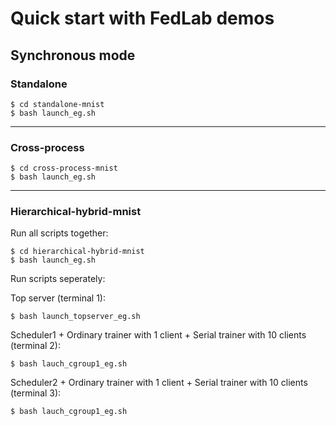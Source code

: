 # Quick start with FedLab demos


## Synchronous mode

### Standalone

```
$ cd standalone-mnist
$ bash launch_eg.sh
```
---
### Cross-process

```
$ cd cross-process-mnist
$ bash launch_eg.sh
```

---
### Hierarchical-hybrid-mnist

Run all scripts together:
```
$ cd hierarchical-hybrid-mnist
$ bash launch_eg.sh
```

Run scripts seperately:

Top server (terminal 1):
```
$ bash launch_topserver_eg.sh
```

Scheduler1 + Ordinary trainer with 1 client + Serial trainer with 10 clients (terminal 2):
```
$ bash lauch_cgroup1_eg.sh
```

Scheduler2 + Ordinary trainer with 1 client + Serial trainer with 10 clients (terminal 3):
```
$ bash lauch_cgroup1_eg.sh
```